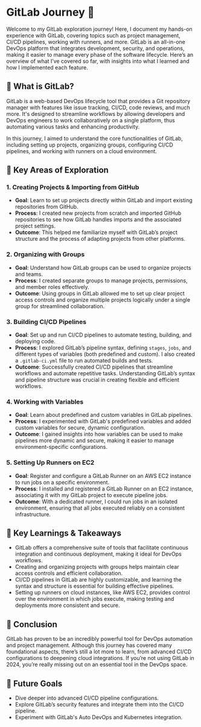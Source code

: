 # GitLab Journey 🚀

Welcome to my GitLab exploration journey! Here, I document my hands-on experience with GitLab, covering topics such as project management, CI/CD pipelines, working with runners, and more. GitLab is an all-in-one DevOps platform that integrates development, security, and operations, making it easier to manage every phase of the software lifecycle. Here’s an overview of what I’ve covered so far, with insights into what I learned and how I implemented each feature.

## 🔹 What is GitLab?
GitLab is a web-based DevOps lifecycle tool that provides a Git repository manager with features like issue tracking, CI/CD, code reviews, and much more. It's designed to streamline workflows by allowing developers and DevOps engineers to work collaboratively on a single platform, thus automating various tasks and enhancing productivity.

In this journey, I aimed to understand the core functionalities of GitLab, including setting up projects, organizing groups, configuring CI/CD pipelines, and working with runners on a cloud environment.

## 🔹 Key Areas of Exploration

### 1. **Creating Projects & Importing from GitHub**
   - **Goal**: Learn to set up projects directly within GitLab and import existing repositories from GitHub.
   - **Process**: I created new projects from scratch and imported GitHub repositories to see how GitLab handles imports and the associated project settings.
   - **Outcome**: This helped me familiarize myself with GitLab’s project structure and the process of adapting projects from other platforms.

### 2. **Organizing with Groups**
   - **Goal**: Understand how GitLab groups can be used to organize projects and teams.
   - **Process**: I created separate groups to manage projects, permissions, and member roles effectively.
   - **Outcome**: Using groups in GitLab allowed me to set up clear project access controls and organize multiple projects logically under a single group for streamlined collaboration.

### 3. **Building CI/CD Pipelines**
   - **Goal**: Set up and run CI/CD pipelines to automate testing, building, and deploying code.
   - **Process**: I explored GitLab’s pipeline syntax, defining `stages`, `jobs`, and different types of variables (both predefined and custom). I also created a `.gitlab-ci.yml` file to run automated builds and tests.
   - **Outcome**: Successfully created CI/CD pipelines that streamline workflows and automate repetitive tasks. Understanding GitLab’s syntax and pipeline structure was crucial in creating flexible and efficient workflows.

### 4. **Working with Variables**
   - **Goal**: Learn about predefined and custom variables in GitLab pipelines.
   - **Process**: I experimented with GitLab's predefined variables and added custom variables for secure, dynamic configuration.
   - **Outcome**: I gained insights into how variables can be used to make pipelines more dynamic and secure, making it easier to manage environment-specific configurations.

### 5. **Setting Up Runners on EC2**
   - **Goal**: Register and configure a GitLab Runner on an AWS EC2 instance to run jobs on a specific environment.
   - **Process**: I installed and registered a GitLab Runner on an EC2 instance, associating it with my GitLab project to execute pipeline jobs.
   - **Outcome**: With a dedicated runner, I could run jobs in an isolated environment, ensuring that all jobs executed reliably on a consistent infrastructure.

## 🔹 Key Learnings & Takeaways

- GitLab offers a comprehensive suite of tools that facilitate continuous integration and continuous deployment, making it ideal for DevOps workflows.
- Creating and organizing projects with groups helps maintain clear access controls and efficient collaboration.
- CI/CD pipelines in GitLab are highly customizable, and learning the syntax and structure is essential for building effective pipelines.
- Setting up runners on cloud instances, like AWS EC2, provides control over the environment in which jobs execute, making testing and deployments more consistent and secure.


## 🔹 Conclusion

GitLab has proven to be an incredibly powerful tool for DevOps automation and project management. Although this journey has covered many foundational aspects, there’s still a lot more to learn, from advanced CI/CD configurations to deepening cloud integrations. If you’re not using GitLab in 2024, you’re really missing out on an essential tool in the DevOps space.

## 🌟 Future Goals
- Dive deeper into advanced CI/CD pipeline configurations.
- Explore GitLab’s security features and integrate them into the CI/CD pipeline.
- Experiment with GitLab's Auto DevOps and Kubernetes integration.

